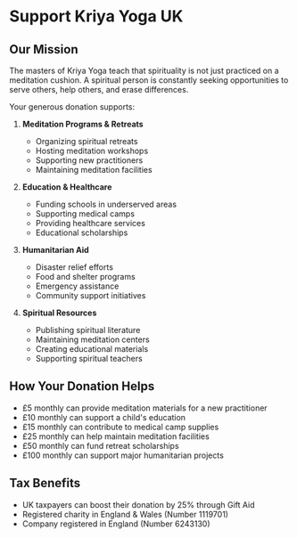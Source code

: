 # Support Kriya Yoga UK

<DonationForm />

## Our Mission

The masters of Kriya Yoga teach that spirituality is not just practiced on a meditation cushion. A spiritual person is constantly seeking opportunities to serve others, help others, and erase differences.

Your generous donation supports:

1. **Meditation Programs & Retreats**
   - Organizing spiritual retreats
   - Hosting meditation workshops
   - Supporting new practitioners
   - Maintaining meditation facilities

2. **Education & Healthcare**
   - Funding schools in underserved areas
   - Supporting medical camps
   - Providing healthcare services
   - Educational scholarships

3. **Humanitarian Aid**
   - Disaster relief efforts
   - Food and shelter programs
   - Emergency assistance
   - Community support initiatives

4. **Spiritual Resources**
   - Publishing spiritual literature
   - Maintaining meditation centers
   - Creating educational materials
   - Supporting spiritual teachers

## How Your Donation Helps

- £5 monthly can provide meditation materials for a new practitioner
- £10 monthly can support a child's education
- £15 monthly can contribute to medical camp supplies
- £25 monthly can help maintain meditation facilities
- £50 monthly can fund retreat scholarships
- £100 monthly can support major humanitarian projects

## Tax Benefits

- UK taxpayers can boost their donation by 25% through Gift Aid
- Registered charity in England & Wales (Number 1119701)
- Company registered in England (Number 6243130)

<script setup>
import DonationForm from './components/DonationForm.vue'
</script>

<style>
/* Increase payment logo sizes */
.payment-logo {
  height: 32px !important;
  width: auto !important;
  opacity: 1 !important;
}

.payment-methods {
  margin-top: 2rem !important;
}
</style>
